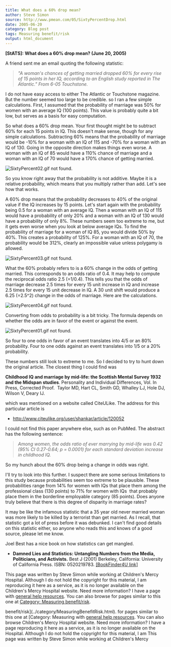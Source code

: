 ```yaml
---
title: What does a 60% drop mean?
author: Steve Simon
source: http://www.pmean.com/05/SixtyPercentDrop.html
date: 2005-06-20
category: Blog post
tags: Measuring benefit/risk
output: html_document
---
```

**[StATS]:** **What does a 60% drop mean? (June 20,
2005)**

A friend sent me an email quoting the following statistic:

> *\"*A woman\'s chances of getting married dropped 60% for every rise
> of 15 points in her IQ, according to an English study reported in The
> Atlantic.*\" From 6-05 Touchstone.*

I do not have easy access to either The Atlantic or Touchstone magazine.
But the number seemed too large to be credible. so I ran a few simple
calculations. First, I assumed that the probability of marriage was 50%
for women with an average IQ (100 points). This value is probably quite
a bit low, but serves as a basis for easy computation.

So what does a 60% drop mean. Your first thought might be to subtract
60% for each 15 points in IQ. This doesn\'t make sense, though for any
simple calculations. Subtracting 60% means that the probability of
marriage would be -10% for a woman with an IQ of 115 and -70% for a
woman with an IQ of 130. Going in the opposite direction makes things
even worse. A woman with an IQ of 85 would have a 110% chance of
marriage and a woman with an IQ of 70 would have a 170% chance of
getting married.

![SixtyPercent02.gif not found.](../../../web/images/05/SixtyPercentDrop01.png)

So you know right away that the probability is not additive. Maybe it is
a relative probability, which means that you multiply rather than add.
Let\'s see how that works.

A 60% drop means that the probability decreases to 40% of the original
value if the IQ increases by 15 points. Let\'s start again with the
probability being 0.5 for a woman with an average IQ. Then a woman with
an IQ of 115 would have a probability of only 20% and a woman with an IQ
of 130 would have a probability of only 8%. These numbers seem too
extreme to me, but it gets even worse when you look at below average
IQs. To find the probability of marriage for a woman of IQ 85, you would
divide 50% by 40%. This creates a probability of 125%. For a woman with
an IQ of 70, the probability would be 312%, clearly an impossible value
unless polygamy is allowed.

![SixtyPercent03.gif not found.](../../../web/images/05/SixtyPercentDrop02.png)

What the 60% probably refers to is a 60% change in the odds of getting
married. This corresponds to an odds ratio of 0.4. It may help to
compute the reciprocal odds ratio 2.5 (=1/0.4). This tells you that the
odds of marriage decrease 2.5 times for every 15 unit increase in IQ and
increase 2.5 times for every 15 unit decrease in IQ. A 30 unit shift
would produce a 6.25 (=2.5\^2) change in the odds of marriage. Here are
the calculations.

![SixtyPercent04.gif not found.](../../../web/images/05/SixtyPercentDrop03.png)

Converting from odds to probability is a bit tricky. The formula depends
on whether the odds are in favor of the event or against the event.

![SixtyPercent01.gif not found.](../../../web/images/05/SixtyPercentDrop04.png)

So four to one odds in favor of an event translates into 4/5 or an 80%
probability. Four to one odds against an event translates into 1/5 or a
20% probability.

These numbers still look to extreme to me. So I decided to try to hunt
down the original article. The closest thing I could find was

**Childhood IQ and marriage by mid-life: the Scottish Mental Survey 1932
and the Midspan studies**. Personality and Individual Differences, Vol.
In Press, Corrected Proof.  Taylor MD, Hart CL, Smith GD, Whalley LJ,
Hole DJ, Wilson V, Deary IJ.

which was mentioned on a website called CiteULike. The address for this
particular article is

-   <http://www.citeulike.org/user/shankar/article/120052>

I could not find this paper anywhere else, such as on PubMed. The
abstract has the following sentence:

> *Among women, the odds ratio of ever marrying by mid-life was 0.42
> (95% CI 0.27-0.64; p = 0.0001) for each standard deviation increase in
> childhood IQ.*

So my hunch about the 60% drop being a change in odds was right.

I\'ll try to look into this further. I suspect there are some serious
limitations to this study because probabilities seem too extreme to be
plausible. These probabilities range from 14% for women with IQs that
place them among the professional class (130 points) to 71% for women
with IQs  that probably place them in the borderline employable category
(85 points). Does anyone truly believe that there is this degree of
disparity in marriage rates?

It may be like the infamous statistic that a 35 year old never married
woman was more likely to be killed by a terrorist than get married. As I
recall, that statistic got a lot of press before it was debunked. I
can\'t find good details on this statistic either, so anyone who reads
this and knows of a good source, please let me know.

Joel Best has a nice book on how statistics can get mangled.

-   **Damned Lies and Statistics: Untangling Numbers from the Media,
    Politicians, and Activists.** Best J (2001) Berkeley, California:
    University of California Press. ISBN: 0520219783. [\[BookFinder4U
    link\]](http://www.bookfinder4u.com/detail/0520219783.html)

This page was written by Steve Simon while working at Children\'s Mercy
Hospital. Although I do not hold the copyright for this material, I am
reproducing it here as a service, as it is no longer available on the
Children\'s Mercy Hospital website. Need more information? I have a page
with [general help resources](../GeneralHelp.html). You can also browse
for pages similar to this one at [Category: Measuring
benefit/risk](../category/MeasuringBenefitRisk.html).
<!---More--->
benefit/risk](../category/MeasuringBenefitRisk.html).
for pages similar to this one at [Category: Measuring
with [general help resources](../GeneralHelp.html). You can also browse
Children\'s Mercy Hospital website. Need more information? I have a page
reproducing it here as a service, as it is no longer available on the
Hospital. Although I do not hold the copyright for this material, I am
This page was written by Steve Simon while working at Children\'s Mercy

<!---Do not use
**[StATS]:** **What does a 60% drop mean? (June 20,
This page was written by Steve Simon while working at Children\'s Mercy
Hospital. Although I do not hold the copyright for this material, I am
reproducing it here as a service, as it is no longer available on the
Children\'s Mercy Hospital website. Need more information? I have a page
with [general help resources](../GeneralHelp.html). You can also browse
for pages similar to this one at [Category: Measuring
benefit/risk](../category/MeasuringBenefitRisk.html).
--->


